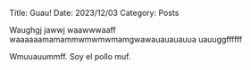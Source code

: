 Title: Guau!
Date: 2023/12/03
Category: Posts

Waughgj jawwj waawwwaaff waaaaaamamammwmwmwmamgwawauauauauua uauuggffffff

Wmuuauummff. Soy el pollo muf.